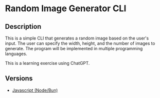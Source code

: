 # Random Image Generator CLI

## Description

This is a simple CLI that generates a random image based on the user's input. The user can specify the width, height, and the number of images to generate. The program will be implemented in multiple programming languages.

This is a learning exercise using ChatGPT.

## Versions

- [Javascript (Node/Bun)](./js/README.md)